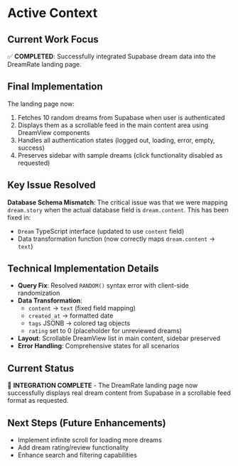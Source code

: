 # Active Context

## Current Work Focus
✅ **COMPLETED**: Successfully integrated Supabase dream data into the DreamRate landing page.

## Final Implementation
The landing page now:
1. Fetches 10 random dreams from Supabase when user is authenticated
2. Displays them as a scrollable feed in the main content area using DreamView components
3. Handles all authentication states (logged out, loading, error, empty, success)
4. Preserves sidebar with sample dreams (click functionality disabled as requested)

## Key Issue Resolved
**Database Schema Mismatch**: The critical issue was that we were mapping `dream.story` when the actual database field is `dream.content`. This has been fixed in:
- `Dream` TypeScript interface (updated to use `content` field)
- Data transformation function (now correctly maps `dream.content` → `text`)

## Technical Implementation Details
- **Query Fix**: Resolved `RANDOM()` syntax error with client-side randomization
- **Data Transformation**: 
  - `content` → `text` (fixed field mapping)
  - `created_at` → formatted date
  - `tags` JSONB → colored tag objects
  - `rating` set to 0 (placeholder for unreviewed dreams)
- **Layout**: Scrollable DreamView list in main content, sidebar preserved
- **Error Handling**: Comprehensive states for all scenarios

## Current Status
🎯 **INTEGRATION COMPLETE** - The DreamRate landing page now successfully displays real dream content from Supabase in a scrollable feed format as requested.

## Next Steps (Future Enhancements)
- Implement infinite scroll for loading more dreams
- Add dream rating/review functionality
- Enhance search and filtering capabilities
